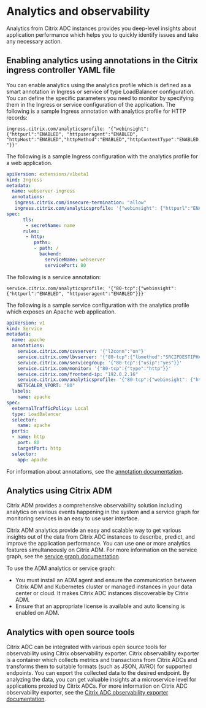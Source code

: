 # Analytics and observability

Analytics from Citrix ADC instances provides you deep-level insights about application performance which helps you to quickly identify issues and take any necessary action.

## Enabling analytics using annotations in the Citrix ingress controller YAML file

You can enable analytics using the analytics profile which is defined as a smart annotation in Ingress or service of type LoadBalancer configuration. You can define the specific parameters you need to monitor by specifying them in the Ingress or service configuration of the application.
The following is a sample Ingress annotation with analytics profile for HTTP records:

`ingress.citrix.com/analyticsprofile: '{"webinsight": {"httpurl":"ENABLED", "httpuseragent":"ENABLED", "httpHost":"ENABLED","httpMethod":"ENABLED","httpContentType":"ENABLED"}}'`

The following is a sample Ingress configuration with the analytics profile for a web application.

```yml
apiVersion: extensions/v1beta1
kind: Ingress
metadata:
  name: webserver-ingress
  annotations:
   ingress.citrix.com/insecure-termination: "allow"
   ingress.citrix.com/analyticsprofile: '{"webinsight": {"httpurl":"ENABLED", "httpuseragent":"ENABLED", "httphost":"ENABLED", "httpmethod":"ENABLED", "httpcontenttype":"ENABLED"}}'
spec:
      tls:
       - secretName: name
      rules:
       - http:
          paths:
          - path: /
            backend:
              serviceName: webserver
              servicePort: 80
```

The following is a service annotation:

`service.citrix.com/analyticsprofile: '{"80-tcp":{"webinsight": {"httpurl":"ENABLED", "httpuseragent":"ENABLED"}}}'`

The following is a sample service configuration with the analytics profile which exposes an Apache web application.

```yml
apiVersion: v1
kind: Service
metadata:
  name: apache
  annotations:
    service.citrix.com/csvserver: '{"l2conn":"on"}'
    service.citrix.com/lbvserver: '{"80-tcp":{"lbmethod":"SRCIPDESTIPHASH"}}'
    service.citrix.com/servicegroup: '{"80-tcp":{"usip":"yes"}}'
    service.citrix.com/monitor: '{"80-tcp":{"type":"http"}}'
    service.citrix.com/frontend-ip: "192.0.2.16"
    service.citrix.com/analyticsprofile: '{"80-tcp":{"webinsight": {"httpurl":"ENABLED", "httpuseragent":"ENABLED"}}}'
    NETSCALER_VPORT: "80"
  labels:
    name: apache
spec:
  externalTrafficPolicy: Local
  type: LoadBalancer
  selector:
    name: apache
  ports:
  - name: http
    port: 80
    targetPort: http
  selector:
    app: apache
```
For information about annotations, see the [annotation documentation](https://developer-docs.citrix.com/projects/citrix-k8s-ingress-controller/en/latest/configure/annotations/#smart-annotations-for-services).

## Analytics using Citrix ADM

Citrix ADM provides a comprehensive observability solution including analytics on various events happening in the system and a service graph for monitoring services in an easy to use user interface.

Citrix ADM analytics provide an easy and scalable way to get various insights out of the data from Citrix ADC instances to describe, predict, and improve the application performance. You can use one or more analytics features simultaneously on Citrix ADM. For more information on the service graph, see the [service graph documentation](https://docs.citrix.com/en-us/citrix-application-delivery-management-service/application-analytics-and-management/service-graph.html).

To use the ADM analytics or service graph:

- You must install an ADM agent and ensure the communication between Citrix ADM and Kubernetes cluster or managed instances in your data center or cloud. It makes Citrix ADC instances discoverable by Citrix ADM.
- Ensure that an appropriate license is available and auto licensing is enabled on ADM. 

## Analytics with open source tools

Citrix ADC can be integrated with various open source tools for observability using Citrix observability exporter. Citrix observability exporter is a container which collects metrics and transactions from Citrix ADCs and transforms them to suitable formats (such as JSON, AVRO) for supported endpoints. You can export the collected data to the desired endpoint. By analyzing the data, you can get valuable insights at a microservice level for applications proxied by Citrix ADCs.
For more information on Citrix ADC observability exporter, see the [Citrix ADC observability exporter documentation](https://developer-docs.citrix.com/projects/citrix-observability-exporter/en/latest/).
